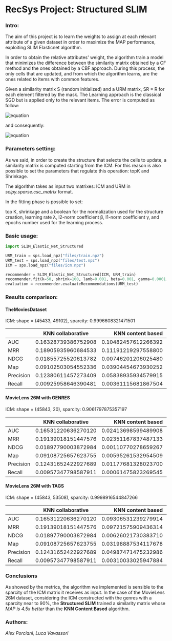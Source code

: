 # RecSys Project: Structured SLIM
### Intro:

The aim of this project is to learn the weights to assign at each relevant attribute of a given dataset in order to maximize the MAP performance, exploiting SLIM Elasticnet algorithm.

In order to obtain the relative attributes' weight, the algorithm train a model that minimizes the difference between the similarity matrix obtained by a CF method and the ones obtained by a CBF approach. During this process, the only cells that are updated, and from which the algorithm learns, are the ones related to items with common features.

Given a similarity matrix S (random initialized) and a URM matrix, SR = R for each element filtered by the mask. The Learning approach is the classical SGD but is applied only to the relevant items. The error is computed as follow:

![equation](http://latex.codecogs.com/svg.latex?e=\sum_{k}(S_{ik}\cdot{R_{-ik}})-r)

and consequently:

![equation](http://latex.codecogs.com/svg.latex?s_{ik}=\lambda\cdot{e}+\gamma+2\beta{S_{ik}})

### Parameters setting:

As we said, in order to create the structure that selects the cells to update, a similarity matrix is computed starting from the ICM. For this reason is also possible to set the parameters that regulate this operation: topK and Shrinkage.

The algorithm takes as input two matrixes: ICM and URM in *scipy.sparse.csc_matrix* format.

In the fitting phase is possible to set: 

top K, shrinkage and a boolean for the normalization used for the structure creation, learning rate λ, l2-norm coefficient β, l1-norm coefficient γ, and epochs number used for the learning process.

### Basic usage:

```python
import SLIM_Elastic_Net_Structured

URM_train = sps.load_npz("files/train.npz")
URM_test = sps.load_npz("files/test.npz")
ICM = sps.load_npz("files/icm.npz")

recommender = SLIM_Elastic_Net_Structured(ICM, URM_train)
recommender.fit(k=50, shrink=100, lamb=0.001, beta=0.001, gamma=0.0001, epochs= 50, normalize=True)
evaluation = recommender.evaluateRecommendations(URM_test)

```
### Results comparison: 

#### TheMoviesDataset

ICM: shape = (45433, 49102), sparcity: 0.9996608321471501

|              | KNN collaborative | KNN content based  | SLIM ElasticNet  | Structured SLIM  |
| -------------|:-----------------:| -----------------:| ----------------:| ----------------:|
|AUC           |0.16328739386752908|0.10482457612266392|0.2263805145071017|0.0712925984345927|
|MRR           |0.18905935960684533|0.11191219297558800|0.2645136270923570|0.0714445525835901|
|NDCG          |0.01855725520613782|0.00746201206025480|0.0311315445799227|0.0051277609005780|
|Map           |0.09102503054552336|0.03904454673930252|0.1272435077566548|0.0193769258401597|
|Precision     |0.12380611457273409|0.05838935934579915|0.1696978510621871|0.0329138280140035|
|Recall        |0.00925958646390481|0.00361115681867504|0.0149399014209997|0.0023711798147415|

#### MovieLens 26M with GENRES 

ICM: shape = (45843, 20), sparcity: 0.9061797875357197

|              | KNN collaborative | KNN content based  | SLIM ElasticNet  | Structured SLIM  |
| -------------|:-----------------:| -----------------:| ----------------:| ----------------:|
|AUC           |0.16531220636270120|0.02413698599489908|0.2271634077587352|0.0792913926051874|
|MRR           |0.19139018151447576|0.02351167837487133|0.2636167539188936|0.0787235073903345|
|NDCG          |0.01897790003872984|0.00110770278659267|0.0310036592400856|0.0050223485920076|
|Map           |0.09108725657623755|0.00595261532954509|0.1263267745014880|0.0206817543414812|
|Precision     |0.12431652422927689|0.01177681328023700|0.1680321267170991|0.0339791489552076|
|Recall        |0.00957347798587911|0.00061475823269545|0.0146979726141915|0.0021920817766374|

#### MovieLens 26M with TAGS

ICM: shape = (45843, 53508), sparcity: 0.9998916544847266

|              | KNN collaborative | KNN content based  | SLIM ElasticNet  | Structured SLIM  |
| -------------|:-----------------:| -----------------:| ----------------:| ----------------:|
|AUC           |0.16531220636270120|0.09306531239279914|0.2271456963025925|0.0320176517965009|
|MRR           |0.19139018151447576|0.09721575909436314|0.2636120930093823|0.0309206601339358|
|NDCG          |0.01897790003872984|0.00626021730383710|0.0310051664326851|0.0021933634099461|
|Map           |0.09108725657623755|0.03198887534117678|0.1263297574835752|0.0075111395737320|
|Precision     |0.12431652422927689|0.04987471475232986|0.1680433128999261|0.0148082688263470|
|Recall        |0.00957347798587911|0.00310033025947884|0.0146982335097261|0.0011481825420549|

### Conclusions

As showed by the metrics, the algorithm we implemented is sensible to the sparcity of the ICM matrix it receives as input. In the case of the MovieLens 26M dataset, considering the ICM constructed with the genres with a sparcity near to 90%, the **Structured SLIM** trained a similarity matrix whose *MAP is 4.5x better* than the **KNN Content Based** algorithm.

### Authors: 
*Alex Porciani, Luca Vavassori*
